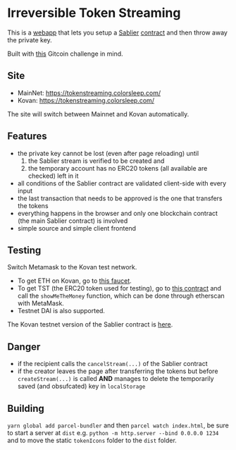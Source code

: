 # Irreversible Token Streaming

This is a [webapp](https://tokenstreaming.colorsleep.com/) that lets you setup a [Sablier](https://github.com/sablierhq/sablier) [contract](https://etherscan.io/address/0xA4fc358455Febe425536fd1878bE67FfDBDEC59a#code) and then throw away the private key.

Built with [this](https://gitcoin.co/issue/sablierhq/sablier/30/3874) Gitcoin challenge in mind.

## Site
- MainNet: https://tokenstreaming.colorsleep.com/
- Kovan: https://tokenstreaming.colorsleep.com/

The site will switch between Mainnet and Kovan automatically.

## Features
- the private key cannot be lost (even after page reloading) until 
  1. the Sablier stream is verified to be created and 
  2. the temporary account has no ERC20 tokens (all available are checked) left in it
- all conditions of the Sablier contract are validated client-side with every input
- the last transaction that needs to be approved is the one that transfers the tokens
- everything happens in the browser and only one blockchain contract (the main Sablier contract) is involved
- simple source and simple client frontend

## Testing
Switch Metamask to the Kovan test network.
- To get ETH on Kovan, go to [this faucet](https://faucet.ropsten.be/). 
- To get TST (the ERC20 token used for testing), go to [this contract](https://ropsten.etherscan.io/address/0x722dd3f80bac40c951b51bdd28dd19d435762180#writeContract) and call the `showMeTheMoney` function, which can be done through etherscan with MetaMask.
- Testnet DAI is also supported.

The Kovan testnet version of the Sablier contract is [here](https://ropsten.etherscan.io/address/0xc04Ad234E01327b24a831e3718DBFcbE245904CC).

## Danger
- if the recipient calls the `cancelStream(...)` of the Sablier contract
- if the creator leaves the page after transferring the tokens but before `createStream(...)` is called **AND** manages to delete the temporarily saved (and obsufcated) key in `localStorage`

## Building

`yarn global add parcel-bundler` and then `parcel watch index.html`, be sure to start a server at `dist` e.g. `python -m http.server --bind 0.0.0.0 1234` and to move the static `tokenIcons` folder to the `dist` folder.
